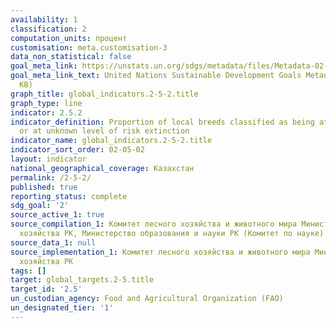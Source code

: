 ```yaml
---
availability: 1
classification: 2
computation_units: процент
customisation: meta.customisation-3
data_non_statistical: false
goal_meta_link: https://unstats.un.org/sdgs/metadata/files/Metadata-02-05-02.pdf
goal_meta_link_text: United Nations Sustainable Development Goals Metadata (PDF 220
  KB)
graph_title: global_indicators.2-5-2.title
graph_type: line
indicator: 2.5.2
indicator_definition: Proportion of local breeds classified as being at risk, not-at-risk
  or at unknown level of risk extinction
indicator_name: global_indicators.2-5-2.title
indicator_sort_order: 02-05-02
layout: indicator
national_geographical_coverage: Казахстан
permalink: /2-5-2/
published: true
reporting_status: complete
sdg_goal: '2'
source_active_1: true
source_compilation_1: Комитет лесного хозяйства и животного мира Министерство сельского
  хозяйства РК, Министерство образования и науки РК (Комитет по науке)
source_data_1: null
source_implementation_1: Комитет лесного хозяйства и животного мира Министерство сельского
  хозяйства РК
tags: []
target: global_targets.2-5.title
target_id: '2.5'
un_custodian_agency: Food and Agricultural Organization (FAO)
un_designated_tier: '1'
---
```

